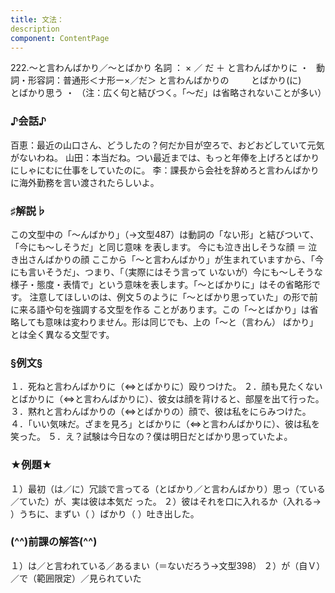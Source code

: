 ```yaml
---
title: 文法：
description
component: ContentPage
---
```



222.～と言わんばかり／～とばかり
名詞 ： × ／ だ ＋ と言わんばかりに ・  
動詞・形容詞：普通形＜ナ形ー×／だ＞ と言わんばかりの  
      とばかり(に)  
      とばかり思う ・
（注：広く句と結びつく。「～だ」は省略されないことが多い）
### ♪会話♪
百恵：最近の山口さん、どうしたの？何だか目が空ろで、おどおどしていて元気がないわね。 山田：本当だね。つい最近までは、もっと年俸を上げろとばかりにしゃにむに仕事をしていたのに。
李：課長から会社を辞めろと言わんばかりに海外勤務を言い渡されたらしいよ。
### ♯解説♭
この文型中の「～んばかり」（→文型487）は動詞の「ない形」と結びついて、「今にも～しそうだ」と同じ意味 を表します。
今にも泣き出しそうな顔 ＝ 泣き出さんばかりの顔 ここから「～と言わんばかり」が生まれていますから、「今にも言いそうだ」、つまり、「（実際にはそう言って
いないが）今にも～しそうな様子・態度・表情で」という意味を表します。「～とばかりに」はその省略形です。 注意してほしいのは、例文５のように「～とばかり思っていた」の形で前に来る語や句を強調する文型を作る ことがあります。この「～とばかり」は省略しても意味は変わりません。形は同じでも、上の「～と（言わん）
ばかり」とは全く異なる文型です。
### §例文§
１．死ねと言わんばかりに（⇔とばかりに）殴りつけた。
２．顔も見たくないとばかりに（⇔と言わんばかりに）、彼女は顔を背けると、部屋を出て行った。
３．黙れと言わんばかりの（⇔とばかりの）顔で、彼は私をにらみつけた。
４．「いい気味だ。ざまを見ろ」とばかりに（⇔と言わんばかりに）、彼は私を笑った。
５．え？試験は今日なの？僕は明日だとばかり思っていたよ。
### ★例題★
１）最初（は／に）冗談で言ってる（とばかり／と言わんばかり）思っ（ている／ていた）が、実は彼は本気だ った。
２）彼はそれを口に入れるか（入れる→ ）うちに、まずい（ ）ばかり（ ）吐き出した。
### (^^)前課の解答(^^)
１）は／と言われている／あるまい（＝ないだろう→文型398）
２）が（自Ｖ）／で（範囲限定）／見られていた
